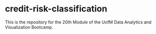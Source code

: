 # credit-risk-classification
This is the repository for the 20th Module of the UofM Data Analytics and Visualization Bootcamp.
